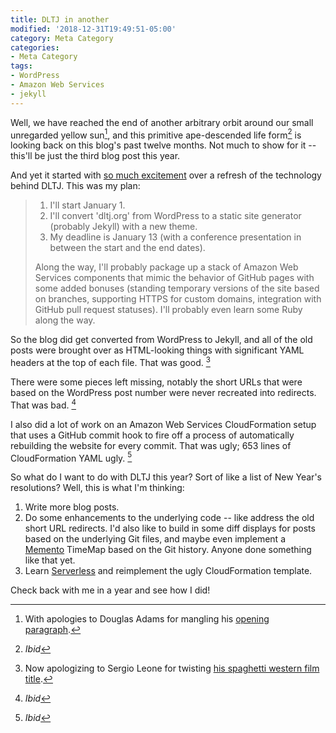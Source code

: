 ```yaml
---
title: DLTJ in another
modified: '2018-12-31T19:49:51-05:00'
category: Meta Category
categories:
- Meta Category
tags:
- WordPress
- Amazon Web Services
- jekyll
---
```

Well, we have reached the end of another arbitrary orbit around our small unregarded yellow sun[^1], and this primitive ape-descended life form[^2] is looking back on this blog's past twelve months.  Not much to show for it -- this'll be just the third blog post this year.

[^1]: With apologies to Douglas Adams for mangling his [opening paragraph](https://www.goodreads.com/quotes/54481-far-out-in-the-uncharted-backwaters-of-the-unfashionable-end).
[^2]: _Ibid_

And yet it started with [so much excitement](https://dltj.org/article/dltj-in-a-newwwyear/) over a refresh of the technology behind DLTJ. 
This was my plan:

> 1. I'll start January 1.
> 1. I'll convert 'dltj.org' from WordPress to a static site generator (probably Jekyll) with a new theme.
> 1. My deadline is January 13 (with a conference presentation in between the start and the end dates).
> 
> Along the way, I'll probably package up a stack of Amazon Web Services components that mimic the behavior of GitHub pages with some added bonuses (standing temporary versions of the site based on branches, supporting HTTPS for custom domains, integration with GitHub pull request statuses).  I'll probably even learn some Ruby along the way.

So the blog did get converted from WordPress to Jekyll, and all of the old posts were brought over as HTML-looking things with significant YAML headers at the top of each file.
That was good. [^3]

There were some pieces left missing, notably the short URLs that were based on the WordPress post number were never recreated into redirects.
That was bad. [^4]

I also did a lot of work on an Amazon Web Services CloudFormation setup that uses a GitHub commit hook to fire off a process of automatically rebuilding the website for every commit.
That was ugly; 653 lines of CloudFormation YAML ugly. [^5]

[^3]: Now apologizing to Sergio Leone for twisting [his spaghetti western film title](https://www.imdb.com/title/tt0060196/).
[^4]: _Ibid_
[^5]: _Ibid_

So what do I want to do with DLTJ this year?  Sort of like a list of New Year's resolutions?  Well, this is what I'm thinking:

1. Write more blog posts.
1. Do some enhancements to the underlying code -- like address the old short URL redirects.  I'd also like to build in some diff displays for posts based on the underlying Git files, and maybe even implement a [Memento](http://mementoweb.org/about/) TimeMap based on the Git history.  Anyone done something like that yet.
1. Learn [Serverless](https://serverless.com/) and reimplement the ugly CloudFormation template.

Check back with me in a year and see how I did!
